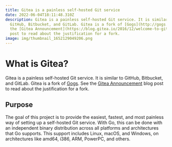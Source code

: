 ```yaml
---
title: Gitea is a painless self-hosted Git service
date: 2022-06-04T18:11:48.310Z
description: Gitea is a painless self-hosted Git service. It is similar to
  GitHub, Bitbucket, and GitLab. Gitea is a fork of [Gogs](http://gogs.io). See
  the [Gitea Announcement](https://blog.gitea.io/2016/12/welcome-to-gitea/) blog
  post to read about the justification for a fork.
image: img/thumbnail_1652129049206.png
---
```

# What is Gitea?

Gitea is a painless self-hosted Git service. It is similar to GitHub, Bitbucket, and GitLab. Gitea is a fork of [Gogs](http://gogs.io). See the [Gitea Announcement](https://blog.gitea.io/2016/12/welcome-to-gitea/) blog post to read about the justification for a fork.

## Purpose

The goal of this project is to provide the easiest, fastest, and most painless way of setting up a self-hosted Git service. With Go, this can be done with an independent binary distribution across all platforms and architectures that Go supports. This support includes Linux, macOS, and Windows, on architectures like amd64, i386, ARM, PowerPC, and others.
